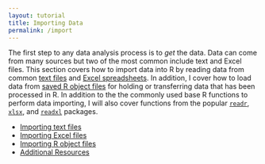```yaml
---
layout: tutorial
title: Importing Data
permalink: /import
---
```


The first step to any data analysis process is to *get* the data.  Data can come from many sources but two of the most common include text and Excel files.  This section covers how to import data into R by reading data from common [text files](http://uc-r.github.io/import_text_files) and [Excel spreadsheets](http://uc-r.github.io/import_excel_files).  In addition, I cover how to load data from [saved R object files](http://uc-r.github.io/import_r_objects) for holding or transferring data that has been processed in R.  In addition to the the commonly used base R functions to perform data importing, I will also cover functions from the popular [`readr`](https://cran.rstudio.com/web/packages/readr/), [`xlsx`](https://cran.rstudio.com/web/packages/xlsx/), and [`readxl`](https://cran.rstudio.com/web/packages/readxl/) packages.

- [Importing text files](http://uc-r.github.io/import_text_files)
- [Importing Excel files](http://uc-r.github.io/import_excel_files)
- [Importing R object files](http://uc-r.github.io/import_r_objects)
- [Additional Resources](http://uc-r.github.io/importing_addtl_resources)
